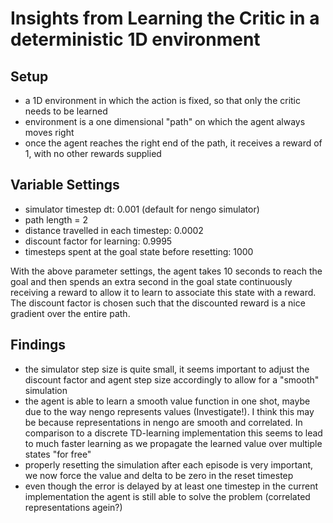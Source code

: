 # Insights from Learning the Critic in a deterministic 1D environment

## Setup

- a 1D environment in which the action is fixed, so that only the critic needs to be learned
- environment is a one dimensional "path" on which the agent always moves right
- once the agent reaches the right end of the path, it receives a reward of 1, with no other rewards supplied

## Variable Settings

- simulator timestep dt: 0.001 (default for nengo simulator)
- path length = 2
- distance travelled in each timestep: 0.0002
- discount factor for learning: 0.9995
- timesteps spent at the goal state before resetting: 1000

With the above parameter settings, the agent takes 10 seconds to reach the goal and then spends an extra second in the goal state continuously receiving a reward to allow it to learn to associate this state with a reward. The discount factor is chosen such that the discounted reward is a nice gradient over the entire path.

## Findings

- the simulator step size is quite small, it seems important to adjust the discount factor and agent step size accordingly to allow for a "smooth" simulation
- the agent is able to learn a smooth value function in one shot, maybe due to the way nengo represents values (Investigate!). I think this may be because representations in nengo are smooth and correlated. In comparison to a discrete TD-learning implementation this seems to lead to much faster learning as we propagate the learned value over multiple states "for free"
- properly resetting the simulation after each episode is very important, we now force the value and delta to be zero in the reset timestep
- even though the error is delayed by at least one timestep in the current implementation the agent is still able to solve the problem (correlated representations agein?)

